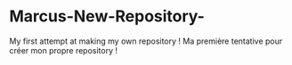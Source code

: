 # Marcus-New-Repository-
My first attempt at making my own repository !
Ma première tentative pour créer mon propre repository !
